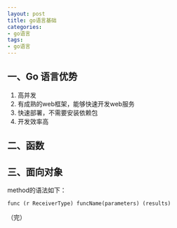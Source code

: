 ```yaml
---
layout: post
title: go语言基础
categories:
- go语言
tags:
- go语言
---
```


## 一、Go 语言优势

1. 高并发
2. 有成熟的web框架，能够快速开发web服务
3. 快速部署，不需要安装依赖包
4. 开发效率高

## 二、函数


## 三、面向对象
method的语法如下：

```
func (r ReceiverType) funcName(parameters) (results)
```

（完）
